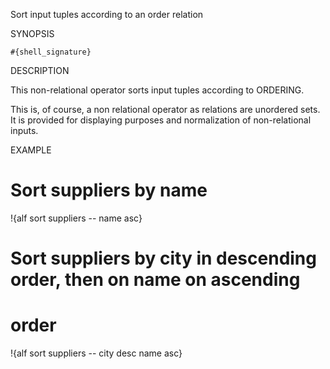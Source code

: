 
Sort input tuples according to an order relation

SYNOPSIS

    #{shell_signature}

DESCRIPTION

This non-relational operator sorts input tuples according to ORDERING. 

This is, of course, a non relational operator as relations are unordered 
sets. It is provided for displaying purposes and normalization of 
non-relational inputs.

EXAMPLE

  # Sort suppliers by name
  !{alf sort suppliers -- name asc}

  # Sort suppliers by city in descending order, then on name on ascending 
  # order
  !{alf sort suppliers -- city desc name asc}

